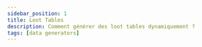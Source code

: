 ```yaml
---
sidebar_position: 1
title: Loot Tables
description: Comment générer des loot tables dynamiquement ?
tags: [data generators]
---
```


